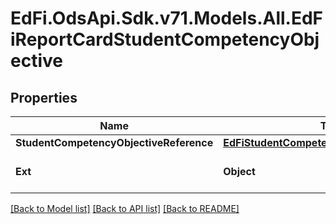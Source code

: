# EdFi.OdsApi.Sdk.v71.Models.All.EdFiReportCardStudentCompetencyObjective

## Properties

Name | Type | Description | Notes
------------ | ------------- | ------------- | -------------
**StudentCompetencyObjectiveReference** | [**EdFiStudentCompetencyObjectiveReference**](EdFiStudentCompetencyObjectiveReference.md) |  | 
**Ext** | **Object** | Extensions to the ReportCardStudentCompetencyObjective entity. | [optional] 

[[Back to Model list]](../../README.md#documentation-for-models) [[Back to API list]](../../README.md#documentation-for-api-endpoints) [[Back to README]](../../README.md)

